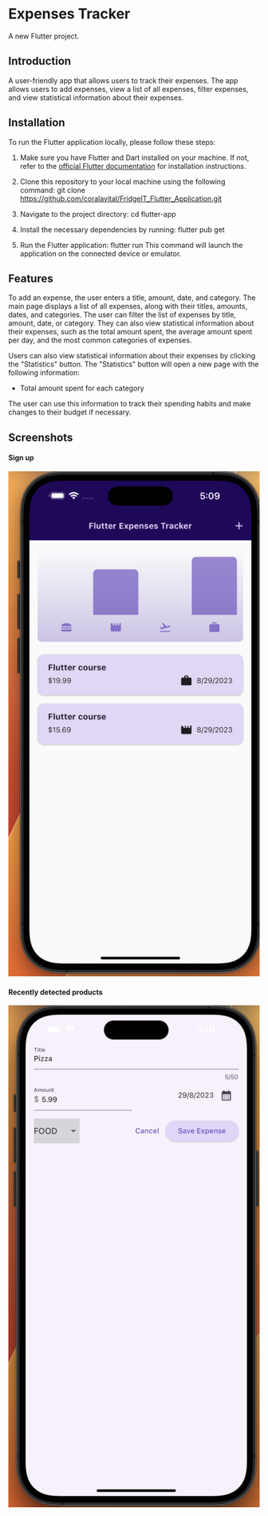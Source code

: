 # Expenses Tracker

A new Flutter project.

## Introduction

A user-friendly app that allows users to track their expenses. The app allows users to add expenses, view a list of all expenses, filter expenses, and view statistical information about their expenses.

## Installation
To run the Flutter application locally, please follow these steps:

1. Make sure you have Flutter and Dart installed on your machine. If not, refer to the [official Flutter documentation](https://flutter.dev/docs/get-started/install) for installation instructions.

2. Clone this repository to your local machine using the following command:
  git clone https://github.com/coralavital/FridgeIT_Flutter_Application.git

3. Navigate to the project directory:
  cd flutter-app

4. Install the necessary dependencies by running:
  flutter pub get
  
5. Run the Flutter application:
  flutter run
  This command will launch the application on the connected device or emulator.

## Features

To add an expense, the user enters a title, amount, date, and category. 
The main page displays a list of all expenses, along with their titles, amounts, dates, and categories. 
The user can filter the list of expenses by title, amount, date, or category. 
They can also view statistical information about their expenses, such as the total amount spent, the average amount spent per day, and the most common categories of expenses.


Users can also view statistical information about their expenses by clicking the "Statistics" button. 
The "Statistics" button will open a new page with the following information:
 * Total amount spent for each category

The user can use this information to track their spending habits and make changes to their budget if necessary.

## Screenshots
#### Sign up
![home screen](https://github.com/coralavital/Flutter-Expenses-Tracker/blob/main/assets/screenshots/1.png)

#### Recently detected products
![add expense screen](https://github.com/coralavital/Flutter-Expenses-Tracker/blob/main/assets/screenshots/2.png)



